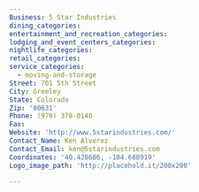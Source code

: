 ```yaml
---
Business: 5 Star Industries
dining_categories:
entertainment_and_recreation_categories:
lodging_and_event_centers_categories:
nightlife_categories:
retail_categories:
service_categories:
  - moving-and-storage
Street: 701 5th Street
City: Greeley
State: Colorado
Zip: '80631'
Phone: (970) 378-0140
Fax:
Website: 'http://www.5starindustries.com/'
Contact_Name: Ken Alverez
Contact_Email: ken@5starindustries.com
Coordinates: '40.428606, -104.688919'
Logo_image_path: 'http://placehold.it/200x200'

---
```



